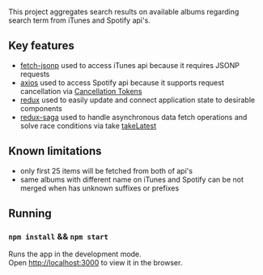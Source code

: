 
This project aggregates search results on available albums regarding search term from iTunes and Spotify api's.

## Key features

 - [fetch-jsonp](https://github.com/camsong/fetch-jsonp) used to access iTunes api because it requires JSONP requests
 - [axios](https://github.com/mzabriskie/axios) used to access Spotify api because it supports request cancellation via [Cancellation Tokens](https://github.com/mzabriskie/axios#cancellation)
 - [redux](https://github.com/reactjs/redux) used to easily update and connect application state to desirable components
 - [redux-saga](https://github.com/redux-saga/redux-saga) used to handle asynchronous data fetch operations and solve race conditions via take [takeLatest](https://github.com/redux-saga/redux-saga/blob/master/docs/advanced/Concurrency.md)

## Known limitations

 - only first 25 items will be fetched from both of api's
 - same albums with different name on iTunes and Spotify can be not merged when has unknown suffixes or prefixes

## Running
### `npm install` && `npm start`

Runs the app in the development mode.<br>
Open [http://localhost:3000](http://localhost:3000) to view it in the browser.
